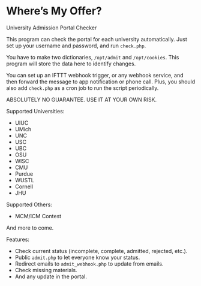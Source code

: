 # Where’s My Offer?

University Admission Portal Checker

This program can check the portal for each university automatically. Just set up your username and password, and run `check.php`.

You have to make two dictionaries, `/opt/admit` and `/opt/cookies`. This program will store the data here to identify changes.

You can set up an IFTTT webhook trigger, or any webhook service, and then forward the message to app notification or phone call. Plus, you should also add `check.php` as a cron job to run the script periodically.

ABSOLUTELY NO GUARANTEE. USE IT AT YOUR OWN RISK.

Supported Universities:

+ UIUC
+ UMich
+ UNC
+ USC
+ UBC
+ OSU
+ WISC
+ CMU
+ Purdue
+ WUSTL
+ Cornell
+ JHU

Supported Others:

+ MCM/ICM Contest

And more to come.

Features:

+ Check current status (incomplete, complete, admitted, rejected, etc.).
+ Public `admit.php` to let everyone know your status.
+ Redirect emails to `admit_webhook.php` to update from emails.
+ Check missing materials.
+ And any update in the portal.
